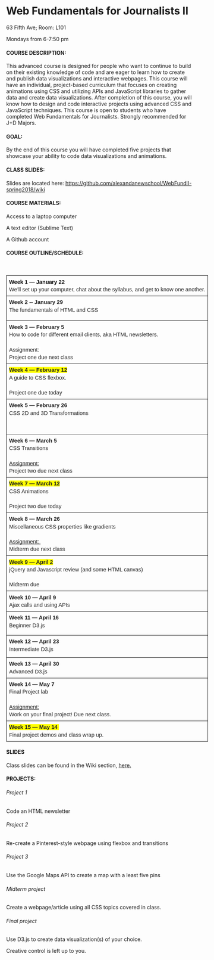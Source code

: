 # Web Fundamentals for Journalists II

63 Fifth Ave; Room: L101

Mondays from 6-7:50 pm

#### COURSE DESCRIPTION:
This advanced course is designed for people who want to continue to build on their existing knowledge of code and are eager to learn how to create and publish data visualizations and interactive webpages. This course will have an individual, project-based curriculum that focuses on creating animations using CSS and utilizing APIs and JavaScript libraries to gather data and create data visualizations. After completion of this course, you will know how to design and code interactive projects using advanced CSS and JavaScript techniques. This course is open to students who have completed Web Fundamentals for Journalists. Strongly recommended for J+D Majors.

#### GOAL:
By the end of this course you will have completed five projects that showcase your ability to code data visualizations and animations. 

#### CLASS SLIDES:
Slides are located here: https://github.com/alexandanewschool/WebFundII-spring2018/wiki

#### COURSE MATERIALS:
Access to a laptop computer

A text editor (Sublime Text)

A Github account

#### COURSE OUTLINE/SCHEDULE:

<p>&nbsp;</p>
<table style="border: none; border-collapse: collapse; width: 468pt;">
<tbody>
<tr style="height: 0pt;">
<td style="vertical-align: top; padding: 5pt 5pt 5pt 5pt; border: solid #000000 1pt;">
<p style="line-height: 1.3800000000000001; margin-top: 0pt; margin-bottom: 0pt;"><strong><span style="font-size: 11pt; font-family: Arial; color: #000000; background-color: #ffffff; font-variant: normal; text-decoration: none; vertical-align: baseline; white-space: pre-wrap;">Week 1 &mdash; January 22</span></strong></p>
<p style="line-height: 1.3800000000000001; margin-top: 0pt; margin-bottom: 0pt;"><span style="font-size: 11pt; font-family: Arial; color: #222222; background-color: #ffffff; font-weight: 400; font-variant: normal; text-decoration: none; vertical-align: baseline; white-space: pre-wrap;">We&rsquo;ll set up your computer, chat about the syllabus, and get to know one another.</span></p>
</td>
</tr>
<tr style="height: 50pt;">
<td style="vertical-align: top; padding: 5pt 5pt 5pt 5pt; border: solid #000000 1pt;">
<p style="line-height: 1.3800000000000001; margin-top: 0pt; margin-bottom: 0pt;"><strong><span style="font-size: 11pt; font-family: Arial; color: #222222; background-color: #ffffff; font-variant: normal; text-decoration: none; vertical-align: baseline; white-space: pre-wrap;">Week 2 -- January 29</span></strong></p>
<p style="line-height: 1.3800000000000001; margin-top: 0pt; margin-bottom: 0pt;"><span style="font-size: 11pt; font-family: Arial; color: #222222; background-color: #ffffff; font-weight: 400; font-variant: normal; text-decoration: none; vertical-align: baseline; white-space: pre-wrap;">The fundamentals of HTML and CSS </span></p>
</td>
</tr>
<tr style="height: 0pt;">
<td style="vertical-align: top; padding: 5pt 5pt 5pt 5pt; border: solid #000000 1pt;">
<p style="line-height: 1.3800000000000001; margin-top: 0pt; margin-bottom: 0pt;"><strong><span style="font-size: 11pt; font-family: Arial; color: #222222; background-color: #ffffff; font-variant: normal; text-decoration: none; vertical-align: baseline; white-space: pre-wrap;">Week 3 &mdash; February 5 </span></strong></p>
<p style="line-height: 1.3800000000000001; margin-top: 0pt; margin-bottom: 0pt;"><span style="font-size: 11pt; font-family: Arial; color: #222222; background-color: #ffffff; font-weight: 400; font-variant: normal; text-decoration: none; vertical-align: baseline; white-space: pre-wrap;">How to code for different email clients, aka HTML newsletters. </span></p>
<br />
<p style="line-height: 1.3800000000000001; margin-top: 0pt; margin-bottom: 0pt;"><span style="font-size: 11pt; font-family: Arial; color: #222222; background-color: #ffffff; font-weight: 400; font-variant: normal; text-decoration: none; vertical-align: baseline; white-space: pre-wrap;">Assignment: </span></p>
<p style="line-height: 1.3800000000000001; margin-top: 0pt; margin-bottom: 0pt;"><span style="font-size: 11pt; font-family: Arial; color: #222222; background-color: #ffffff; font-weight: 400; font-variant: normal; text-decoration: none; vertical-align: baseline; white-space: pre-wrap;">Project one due next class</span></p>
</td>
</tr>
<tr style="height: 0pt;">
<td style="vertical-align: top; padding: 5pt 5pt 5pt 5pt; border: solid #000000 1pt;">
<p style="line-height: 1.3800000000000001; margin-top: 0pt; margin-bottom: 0pt;"><strong><span style="font-size: 11pt; font-family: Arial; color: #222222; background-color: #ffff00; font-variant: normal; text-decoration: none; vertical-align: baseline; white-space: pre-wrap;">Week 4 &mdash; February 12</span></strong></p>
<p style="line-height: 1.3800000000000001; margin-top: 0pt; margin-bottom: 0pt;"><span style="font-size: 11pt; font-family: Arial; color: #222222; background-color: transparent; font-weight: 400; font-variant: normal; text-decoration: none; vertical-align: baseline; white-space: pre-wrap;">A guide to CSS flexbox. </span></p>
<br />
<p style="line-height: 1.3800000000000001; margin-top: 0pt; margin-bottom: 0pt;"><span style="font-size: 11pt; font-family: Arial; color: #222222; background-color: transparent; font-weight: 400; font-variant: normal; text-decoration: none; vertical-align: baseline; white-space: pre-wrap;">Project one due today</span></p>
</td>
</tr>
<tr style="height: 0pt;">
<td style="vertical-align: top; padding: 5pt 5pt 5pt 5pt; border: solid #000000 1pt;">
<p style="line-height: 1.3800000000000001; margin-top: 0pt; margin-bottom: 0pt;"><strong><span style="font-size: 11pt; font-family: Arial; color: #222222; background-color: transparent; font-variant: normal; text-decoration: none; vertical-align: baseline; white-space: pre-wrap;">Week 5 &mdash; </span></strong><strong><span style="font-size: 11pt; font-family: Arial; color: #222222; background-color: #ffffff; font-variant: normal; text-decoration: none; vertical-align: baseline; white-space: pre-wrap;">February 26</span></strong></p>
<p style="line-height: 1.3800000000000001; margin-top: 0pt; margin-bottom: 0pt;"><span style="font-size: 11pt; font-family: Arial; color: #222222; background-color: transparent; font-weight: 400; font-variant: normal; text-decoration: none; vertical-align: baseline; white-space: pre-wrap;">CSS 2D and 3D Transformations </span></p>
<br /><br /></td>
</tr>
<tr style="height: 0pt;">
<td style="vertical-align: top; padding: 5pt 5pt 5pt 5pt; border: solid #000000 1pt;">
<p style="line-height: 1.3800000000000001; margin-top: 0pt; margin-bottom: 0pt;"><strong><span style="font-size: 11pt; font-family: Arial; color: #222222; background-color: transparent; font-variant: normal; text-decoration: none; vertical-align: baseline; white-space: pre-wrap;">Week 6 &mdash; March 5</span></strong></p>
<p style="line-height: 1.3800000000000001; margin-top: 0pt; margin-bottom: 0pt;"><span style="font-size: 11pt; font-family: Arial; color: #222222; background-color: transparent; font-weight: 400; font-variant: normal; text-decoration: none; vertical-align: baseline; white-space: pre-wrap;">CSS Transitions</span></p>
<br />
<p style="line-height: 1.3800000000000001; margin-top: 0pt; margin-bottom: 0pt;"><span style="font-size: 11pt; font-family: Arial; color: #222222; background-color: transparent; font-weight: 400; font-variant: normal; text-decoration: underline; -webkit-text-decoration-skip: none; text-decoration-skip-ink: none; vertical-align: baseline; white-space: pre-wrap;">Assignment:</span></p>
<p style="line-height: 1.3800000000000001; margin-top: 0pt; margin-bottom: 0pt;"><span style="font-size: 11pt; font-family: Arial; color: #222222; background-color: transparent; font-weight: 400; font-variant: normal; text-decoration: none; vertical-align: baseline; white-space: pre-wrap;">Project two due next class</span></p>
</td>
</tr>
<tr style="height: 0pt;">
<td style="vertical-align: top; padding: 5pt 5pt 5pt 5pt; border: solid #000000 1pt;">
<p style="line-height: 1.3800000000000001; margin-top: 0pt; margin-bottom: 0pt;"><strong><span style="font-size: 11pt; font-family: Arial; color: #222222; background-color: #ffff00; font-variant: normal; text-decoration: none; vertical-align: baseline; white-space: pre-wrap;">Week 7 &mdash; March 12</span></strong></p>
<p style="line-height: 1.3800000000000001; margin-top: 0pt; margin-bottom: 0pt;"><span style="font-size: 11pt; font-family: Arial; color: #222222; background-color: transparent; font-weight: 400; font-variant: normal; text-decoration: none; vertical-align: baseline; white-space: pre-wrap;">CSS Animations</span></p>
<br />
<p style="line-height: 1.3800000000000001; margin-top: 0pt; margin-bottom: 0pt;"><span style="font-size: 11pt; font-family: Arial; color: #222222; background-color: transparent; font-weight: 400; font-variant: normal; text-decoration: none; vertical-align: baseline; white-space: pre-wrap;">Project two due today</span></p>
</td>
</tr>
<tr style="height: 0pt;">
<td style="vertical-align: top; padding: 5pt 5pt 5pt 5pt; border: solid #000000 1pt;">
<p style="line-height: 1.3800000000000001; margin-top: 0pt; margin-bottom: 0pt;"><strong><span style="font-size: 11pt; font-family: Arial; color: #222222; background-color: #ffffff; font-variant: normal; text-decoration: none; vertical-align: baseline; white-space: pre-wrap;">Week 8 &mdash; March 26</span></strong></p>
<p style="line-height: 1.3800000000000001; margin-top: 0pt; margin-bottom: 0pt;"><span style="font-size: 11pt; font-family: Arial; color: #222222; background-color: transparent; font-weight: 400; font-variant: normal; text-decoration: none; vertical-align: baseline; white-space: pre-wrap;">Miscellaneous CSS properties like gradients </span></p>
<br />
<p style="line-height: 1.3800000000000001; margin-top: 0pt; margin-bottom: 0pt;"><span style="font-size: 11pt; font-family: Arial; color: #222222; background-color: transparent; font-weight: 400; font-variant: normal; text-decoration: underline; -webkit-text-decoration-skip: none; text-decoration-skip-ink: none; vertical-align: baseline; white-space: pre-wrap;">Assignment: </span></p>
<p style="line-height: 1.3800000000000001; margin-top: 0pt; margin-bottom: 0pt;"><span style="font-size: 11pt; font-family: Arial; color: #222222; background-color: transparent; font-weight: 400; font-variant: normal; text-decoration: none; vertical-align: baseline; white-space: pre-wrap;">Midterm due next class</span></p>
</td>
</tr>
<tr style="height: 0pt;">
<td style="vertical-align: top; padding: 5pt 5pt 5pt 5pt; border: solid #000000 1pt;">
<p style="line-height: 1.3800000000000001; margin-top: 0pt; margin-bottom: 0pt;"><strong><span style="font-size: 11pt; font-family: Arial; color: #222222; background-color: #ffff00; font-variant: normal; text-decoration: none; vertical-align: baseline; white-space: pre-wrap;">Week 9 &mdash; April 2</span></strong></p>
<p style="line-height: 1.3800000000000001; margin-top: 0pt; margin-bottom: 0pt;"><span style="font-size: 11pt; font-family: Arial; color: #222222; background-color: transparent; font-weight: 400; font-variant: normal; text-decoration: none; vertical-align: baseline; white-space: pre-wrap;">jQuery and Javascript review (and some HTML canvas) </span></p>
<br />
<p style="line-height: 1.3800000000000001; margin-top: 0pt; margin-bottom: 0pt;"><span style="font-size: 11pt; font-family: Arial; color: #222222; background-color: transparent; font-weight: 400; font-variant: normal; text-decoration: none; vertical-align: baseline; white-space: pre-wrap;">Midterm due</span></p>
</td>
</tr>
<tr style="height: 0pt;">
<td style="vertical-align: top; padding: 5pt 5pt 5pt 5pt; border: solid #000000 1pt;">
<p style="line-height: 1.3800000000000001; margin-top: 0pt; margin-bottom: 0pt;"><strong><span style="font-size: 11pt; font-family: Arial; color: #222222; background-color: transparent; font-variant: normal; text-decoration: none; vertical-align: baseline; white-space: pre-wrap;">Week 10 &mdash; April 9</span></strong></p>
<p style="line-height: 1.3800000000000001; margin-top: 0pt; margin-bottom: 0pt;"><span style="font-size: 11pt; font-family: Arial; color: #222222; background-color: transparent; font-weight: 400; font-variant: normal; text-decoration: none; vertical-align: baseline; white-space: pre-wrap;">Ajax calls and using APIs</span></p>
</td>
</tr>
<tr style="height: 48pt;">
<td style="vertical-align: top; padding: 5pt 5pt 5pt 5pt; border: solid #000000 1pt;">
<p style="line-height: 1.3800000000000001; margin-top: 0pt; margin-bottom: 0pt;"><strong><span style="font-size: 11pt; font-family: Arial; color: #222222; background-color: transparent; font-variant: normal; text-decoration: none; vertical-align: baseline; white-space: pre-wrap;">Week 11 &mdash; April 16</span></strong></p>
<p style="line-height: 1.3800000000000001; margin-top: 0pt; margin-bottom: 0pt;"><span style="font-size: 11pt; font-family: Arial; color: #222222; background-color: transparent; font-weight: 400; font-variant: normal; text-decoration: none; vertical-align: baseline; white-space: pre-wrap;">Beginner D3.js</span></p>
</td>
</tr>
<tr style="height: 45pt;">
<td style="vertical-align: top; padding: 5pt 5pt 5pt 5pt; border: solid #000000 1pt;">
<p style="line-height: 1.3800000000000001; margin-top: 0pt; margin-bottom: 0pt;"><strong><span style="font-size: 11pt; font-family: Arial; color: #222222; background-color: transparent; font-variant: normal; text-decoration: none; vertical-align: baseline; white-space: pre-wrap;">Week 12 &mdash; April 23</span></strong></p>
<p style="line-height: 1.3800000000000001; margin-top: 0pt; margin-bottom: 0pt;"><span style="font-size: 11pt; font-family: Arial; color: #222222; background-color: transparent; font-weight: 400; font-variant: normal; text-decoration: none; vertical-align: baseline; white-space: pre-wrap;">Intermediate D3.js</span></p>
</td>
</tr>
<tr style="height: 0pt;">
<td style="vertical-align: top; padding: 5pt 5pt 5pt 5pt; border: solid #000000 1pt;">
<p style="line-height: 1.3800000000000001; margin-top: 0pt; margin-bottom: 0pt;"><strong><span style="font-size: 11pt; font-family: Arial; color: #222222; background-color: transparent; font-variant: normal; text-decoration: none; vertical-align: baseline; white-space: pre-wrap;">Week 13 &mdash; April 30</span></strong></p>
<p style="line-height: 1.3800000000000001; margin-top: 0pt; margin-bottom: 0pt;"><span style="font-size: 11pt; font-family: Arial; color: #222222; background-color: transparent; font-weight: 400; font-variant: normal; text-decoration: none; vertical-align: baseline; white-space: pre-wrap;">Advanced D3.js</span></p>
</td>
</tr>
<tr style="height: 0pt;">
<td style="vertical-align: top; padding: 5pt 5pt 5pt 5pt; border: solid #000000 1pt;">
<p style="line-height: 1.3800000000000001; margin-top: 0pt; margin-bottom: 0pt;"><strong><span style="font-size: 11pt; font-family: Arial; color: #222222; background-color: transparent; font-variant: normal; text-decoration: none; vertical-align: baseline; white-space: pre-wrap;">Week 14 &mdash; May 7</span></strong></p>
<p style="line-height: 1.3800000000000001; margin-top: 0pt; margin-bottom: 0pt;"><span style="font-size: 11pt; font-family: Arial; color: #222222; background-color: transparent; font-weight: 400; font-variant: normal; text-decoration: none; vertical-align: baseline; white-space: pre-wrap;">Final Project lab</span></p>
<br />
<p style="line-height: 1.3800000000000001; margin-top: 0pt; margin-bottom: 0pt;"><span style="font-size: 11pt; font-family: Arial; color: #222222; background-color: transparent; font-weight: 400; font-variant: normal; text-decoration: underline; -webkit-text-decoration-skip: none; text-decoration-skip-ink: none; vertical-align: baseline; white-space: pre-wrap;">Assignment:</span></p>
<p style="line-height: 1.3800000000000001; margin-top: 0pt; margin-bottom: 0pt;"><span style="font-size: 11pt; font-family: Arial; color: #222222; background-color: transparent; font-weight: 400; font-variant: normal; text-decoration: none; vertical-align: baseline; white-space: pre-wrap;">Work on your final project! Due next class.</span></p>
</td>
</tr>
<tr style="height: 0pt;">
<td style="vertical-align: top; padding: 5pt 5pt 5pt 5pt; border: solid #000000 1pt;">
<p style="line-height: 1.3800000000000001; margin-top: 0pt; margin-bottom: 0pt;"><strong><span style="font-size: 11pt; font-family: Arial; color: #222222; background-color: #ffff00; font-variant: normal; text-decoration: none; vertical-align: baseline; white-space: pre-wrap;">Week 15 &mdash; May 14 </span></strong></p>
<p style="line-height: 1.3800000000000001; margin-top: 0pt; margin-bottom: 0pt;"><span style="font-size: 11pt; font-family: Arial; color: #222222; background-color: transparent; font-weight: 400; font-variant: normal; text-decoration: none; vertical-align: baseline; white-space: pre-wrap;">Final project demos and class wrap up. </span></p>
</td>
</tr>
</tbody>
</table>

#### SLIDES

Class slides can be found in the Wiki section, [here.](https://github.com/alexandanewschool/WebFundII-spring2018/wiki)

#### PROJECTS:

###### Project 1
Code an HTML newsletter

###### Project 2
Re-create a Pinterest-style webpage using flexbox and transitions 

###### Project 3
Use the Google Maps API to create a map with a least five pins 

###### Midterm project

Create a webpage/article using all CSS topics covered in class. 

###### Final project

Use D3.js to create data visualization(s) of your choice. 

Creative control is left up to you.
